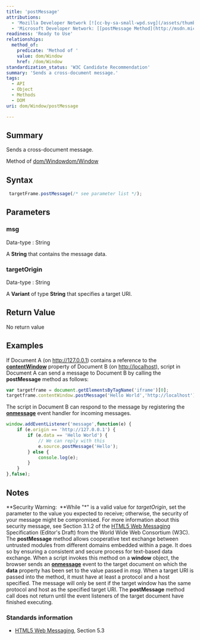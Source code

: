 ```yaml
---
title: 'postMessage'
attributions:
  - 'Mozilla Developer Network [![cc-by-sa-small-wpd.svg](/assets/thumb/8/8c/cc-by-sa-small-wpd.svg/120px-cc-by-sa-small-wpd.svg.png)](http://creativecommons.org/licenses/by-sa/3.0/us/): [[postMessage](https://developer.mozilla.org/en-US/docs/Web/API/Window.postMessage) Article]'
  - 'Microsoft Developer Network: [[postMessage Method](http://msdn.microsoft.com/en-us/library/ie/cc197015(v=vs.85).aspx) Article]'
readiness: 'Ready to Use'
relationships:
  method_of:
    predicate: 'Method of '
    value: dom/Window
    href: /dom/Window
standardization_status: 'W3C Candidate Recommendation'
summary: 'Sends a cross-document message.'
tags:
  - API
  - Object
  - Methods
  - DOM
uri: dom/Window/postMessage

---
```

## Summary

Sends a cross-document message.

Method of [dom/Window](/dom/Window)[dom/Window](/dom/Window)

## Syntax

``` js
 targetFrame.postMessage(/* see parameter list */);
```

## Parameters

### msg

 Data-type
:   String

 A **String** that contains the message data.

### targetOrigin

 Data-type
:   String

 A **Variant** of type **String** that specifies a target URI.

## Return Value

No return value

## Examples

If Document A (on <http://127.0.0.1>) contains a reference to the [**contentWindow**](/dom/HTMLIFrameElement/contentWindow) property of Document B (on <http://localhost>), script in Document A can send a message to Document B by calling the **postMessage** method as follows:

``` js
var targetframe = document.getElementsByTagName('iframe')[0];
targetframe.contentWindow.postMessage('Hello World','http://localhost');
```

The script in Document B can respond to the message by registering the [**onmessage**](/dom/Window/message) event handler for incoming messages.

``` js
window.addEventListener('message',function(e) {
    if (e.origin == 'http://127.0.0.1') {
        if (e.data == 'Hello World') {
            // We can reply with this
            e.source.postMessage('Hello');
        } else {
            console.log(e);
        }
    }
},false);
```

## Notes

**Security Warning:  **While "\*" is a valid value for *targetOrigin*, set the parameter to the value you expected to receive; otherwise, the security of your message might be compromised. For more information about this security message, see Section 3.1.2 of the [HTML5 Web Messaging](http://go.microsoft.com/fwlink/?LinkId=199803) Specification (Editor's Draft) from the World Wide Web Consortium (W3C). The **postMessage** method allows cooperative text exchange between untrusted modules from different domains embedded within a page. It does so by ensuring a consistent and secure process for text-based data exchange. When a script invokes this method on a **window** object, the browser sends an [**onmessage**](/dom/Window/message) event to the target document on which the **data** property has been set to the value passed in *msg*. When a target URI is passed into the method, it must have at least a protocol and a host specified. The message will only be sent if the target window has the same protocol and host as the specified target URI. The **postMessage** method call does not return until the event listeners of the target document have finished executing.

### Standards information

-   [HTML5 Web Messaging](http://go.microsoft.com/fwlink/p/?linkid=199803), Section 5.3
